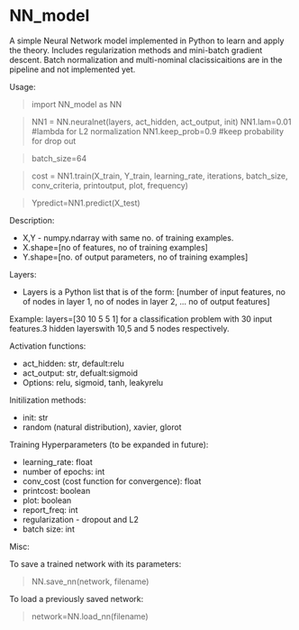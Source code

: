 # NN_model
A simple Neural Network model implemented in Python to learn and apply the theory. Includes regularization methods and mini-batch gradient descent. Batch normalization and multi-nominal clacissicaitions are in the pipeline and not implemented yet.

Usage:

>import NN_model as NN

>NN1 = NN.neuralnet(layers, act_hidden, act_output, init)
>NN1.lam=0.01        #lambda for L2 normalization
>NN1.keep_prob=0.9   #keep probability for drop out

>batch_size=64

>cost = NN1.train(X_train, Y_train, learning_rate, iterations, batch_size, conv_criteria,
                 printoutput, plot, frequency)
              
>Ypredict=NN1.predict(X_test)


Description:

- X,Y - numpy.ndarray with same no. of training examples.
- X.shape=[no of features, no of training examples]
- Y.shape=[no. of output parameters, no of training examples]

Layers:
- Layers is a Python list that is of the form:
[number of input features, no of nodes in layer 1, no of nodes in layer 2, ... no of output features]

Example: layers=[30 10 5 5 1] for a classification problem with 30 input features.3 hidden layerswith 10,5 and 5 nodes respectively. 

Activation functions: 
- act_hidden: str, default:relu
- act_output: str, defualt:sigmoid
- Options: relu, sigmoid, tanh, leakyrelu

Initilization methods:
- init: str
- random (natural distribution), xavier, glorot

Training Hyperparameters (to be expanded in future):
- learning_rate: float
- number of epochs: int
- conv_cost (cost function for convergence): float
- printcost: boolean
- plot: boolean
- report_freq: int
- regularization - dropout and L2
- batch size: int

Misc:

To save a trained network with its parameters:
> NN.save_nn(network, filename)

To load a previously saved network:
> network=NN.load_nn(filename)
